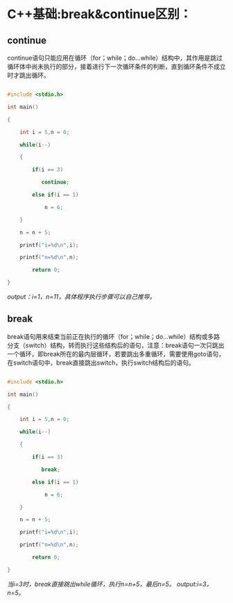 <!--
 * @Author: Anxjing.AI
 * @Date: 2020-07-23 21:17:12
 * @LastEditTime: 2020-07-23 21:22:46
 * @LastEditors: Anajing.AI
 * @Description: 
 * @FilePath: \Anxjing.AI\JingNotebook\C++Coding\C++基础break&continue.md
 * @THIS FILE IS PART OF Anxjing.AI PROJECT
--> 
# C++基础:break&continue区别：

## continue
continue语句只能应用在循环（for；while；do...while）结构中，其作用是跳过循环体中尚未执行的部分，接着进行下一次循环条件的判断，直到循环条件不成立时才跳出循环。
```C++

#include <stdio.h>

int main()

{

    int i = 5,n = 0;

    while(i--)

    {

        if(i == 3)

           continue;

        else if(i == 1)

            n = 6;

    }

    n = n + 5;

    printf("i=%d\n",i);

    printf("n=%d\n",n);

        return 0;    

}
```
*output：i=1，n=11，具体程序执行步骤可以自己推导。*


## break
break语句用来结束当前正在执行的循环（for；while；do...while）结构或多路分支（switch）结构，转而执行这些结构后的语句，注意：break语句一次只跳出一个循环，即break所在的最内层循环，若要跳出多重循环，需要使用goto语句，在switch语句中，break直接跳出switch，执行switch结构后的语句。
```C++

#include <stdio.h>

int main()

{

    int i = 5,n = 0;

    while(i--)

    {

        if(i == 3)

           break;

        else if(i == 1)

            n = 6;

    }

    n = n + 5;

    printf("i=%d\n",i);

    printf("n=%d\n",n);

        return 0;    

}		

```
*当i=3时，break直接跳出while循环，执行n=n+5，最后n=5。
output:i=3，n=5。*
  


